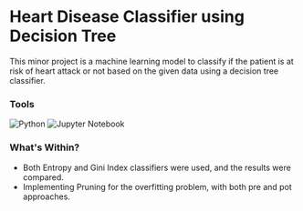 # Heart Disease Classifier using Decision Tree
 
This minor project is a machine learning model to classify if the patient is at risk of heart attack or not based on the given data using a decision tree classifier.

### Tools
<img alt="Python" src="https://img.shields.io/badge/Python-3776AB?style=for-the-badge&logo=python&logoColor=white"/> 
<img alt="Jupyter Notebook" src="https://img.shields.io/badge/Jupyter-F37626.svg?&style=for-the-badge&logo=Jupyter&logoColor=white"/> 

### What's Within?
- Both Entropy and Gini Index classifiers were used, and the results were compared.
- Implementing Pruning for the overfitting problem, with both pre and pot approaches.

